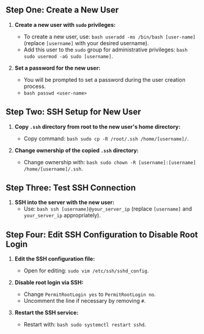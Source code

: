 ## Step One: Create a New User

1. **Create a new user with `sudo` privileges:**
   - To create a new user, use: ```bash useradd -ms /bin/bash [user-name]``` (replace `[username]` with your desired username).
   - Add this user to the `sudo` group for administrative privileges: ```bash sudo usermod -aG sudo [username]```.

2. **Set a password for the new user:**
   - You will be prompted to set a password during the user creation process.
   - ```bash passwd <user-name>```


## Step Two: SSH Setup for New User

1. **Copy `.ssh` directory from root to the new user's home directory:**
   - Copy command: ```bash sudo cp -R /root/.ssh /home/[username]/```.

2. **Change ownership of the copied `.ssh` directory:**
   - Change ownership with: ```bash sudo chown -R [username]:[username] /home/[username]/.ssh```.

## Step Three: Test SSH Connection

1. **SSH into the server with the new user:**
   - Use: ```bash ssh [username]@your_server_ip``` (replace `[username]` and `your_server_ip` appropriately).

## Step Four: Edit SSH Configuration to Disable Root Login

1. **Edit the SSH configuration file:**
   - Open for editing: ```sudo vim /etc/ssh/sshd_config```.

2. **Disable root login via SSH:**
   - Change `PermitRootLogin yes` to `PermitRootLogin no`.
   - Uncomment the line if necessary by removing `#`.

3. **Restart the SSH service:**
   - Restart with: ```bash sudo systemctl restart sshd```.
